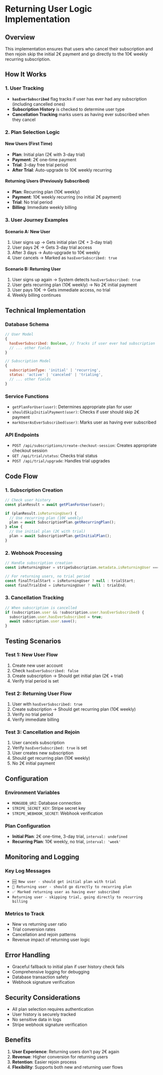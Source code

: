 # Returning User Logic Implementation

## Overview

This implementation ensures that users who cancel their subscription and then rejoin skip the initial 2€ payment and go directly to the 10€ weekly recurring subscription.

## How It Works

### 1. User Tracking
- **`hasEverSubscribed`** flag tracks if user has ever had any subscription (including cancelled ones)
- **Subscription History** is checked to determine user type
- **Cancellation Tracking** marks users as having ever subscribed when they cancel

### 2. Plan Selection Logic

#### New Users (First Time)
- **Plan**: Initial plan (2€ with 3-day trial)
- **Payment**: 2€ one-time payment
- **Trial**: 3-day free trial period
- **After Trial**: Auto-upgrade to 10€ weekly recurring

#### Returning Users (Previously Subscribed)
- **Plan**: Recurring plan (10€ weekly)
- **Payment**: 10€ weekly recurring (no initial 2€ payment)
- **Trial**: No trial period
- **Billing**: Immediate weekly billing

### 3. User Journey Examples

#### Scenario A: New User
1. User signs up → Gets initial plan (2€ + 3-day trial)
2. User pays 2€ → Gets 3-day trial access
3. After 3 days → Auto-upgrade to 10€ weekly
4. User cancels → Marked as `hasEverSubscribed: true`

#### Scenario B: Returning User
1. User signs up again → System detects `hasEverSubscribed: true`
2. User gets recurring plan (10€ weekly) → No 2€ initial payment
3. User pays 10€ → Gets immediate access, no trial
4. Weekly billing continues

## Technical Implementation

### Database Schema
```javascript
// User Model
{
  hasEverSubscribed: Boolean, // Tracks if user ever had subscription
  // ... other fields
}

// Subscription Model
{
  subscriptionType: 'initial' | 'recurring',
  status: 'active' | 'canceled' | 'trialing',
  // ... other fields
}
```

### Service Functions
- `getPlanForUser(user)`: Determines appropriate plan for user
- `shouldSkipInitialPayment(user)`: Checks if user should skip 2€ payment
- `markUserAsEverSubscribed(user)`: Marks user as having ever subscribed

### API Endpoints
- `POST /api/subscriptions/create-checkout-session`: Creates appropriate checkout session
- `GET /api/trial/status`: Checks trial status
- `POST /api/trial/upgrade`: Handles trial upgrades

## Code Flow

### 1. Subscription Creation
```javascript
// Check user history
const planResult = await getPlanForUser(user);

if (planResult.isReturningUser) {
  // Use recurring plan (10€ weekly)
  plan = await SubscriptionPlan.getRecurringPlan();
} else {
  // Use initial plan (2€ with trial)
  plan = await SubscriptionPlan.getInitialPlan();
}
```

### 2. Webhook Processing
```javascript
// Handle subscription creation
const isReturningUser = stripeSubscription.metadata.isReturningUser === 'true';

// For returning users, no trial period
const finalTrialStart = isReturningUser ? null : trialStart;
const finalTrialEnd = isReturningUser ? null : trialEnd;
```

### 3. Cancellation Tracking
```javascript
// When subscription is cancelled
if (subscription.user && !subscription.user.hasEverSubscribed) {
  subscription.user.hasEverSubscribed = true;
  await subscription.user.save();
}
```

## Testing Scenarios

### Test 1: New User Flow
1. Create new user account
2. Check `hasEverSubscribed: false`
3. Create subscription → Should get initial plan (2€ + trial)
4. Verify trial period is set

### Test 2: Returning User Flow
1. User with `hasEverSubscribed: true`
2. Create subscription → Should get recurring plan (10€ weekly)
3. Verify no trial period
4. Verify immediate billing

### Test 3: Cancellation and Rejoin
1. User cancels subscription
2. Verify `hasEverSubscribed: true` is set
3. User creates new subscription
4. Should get recurring plan (10€ weekly)
5. No 2€ initial payment

## Configuration

### Environment Variables
- `MONGODB_URI`: Database connection
- `STRIPE_SECRET_KEY`: Stripe secret key
- `STRIPE_WEBHOOK_SECRET`: Webhook verification

### Plan Configuration
- **Initial Plan**: 2€ one-time, 3-day trial, `interval: undefined`
- **Recurring Plan**: 10€ weekly, no trial, `interval: 'week'`

## Monitoring and Logging

### Key Log Messages
- `🆕 New user - should get initial plan with trial`
- `🔄 Returning user - should go directly to recurring plan`
- `✅ Marked returning user as having ever subscribed`
- `Returning user - skipping trial, going directly to recurring billing`

### Metrics to Track
- New vs returning user ratio
- Trial conversion rates
- Cancellation and rejoin patterns
- Revenue impact of returning user logic

## Error Handling

- Graceful fallback to initial plan if user history check fails
- Comprehensive logging for debugging
- Database transaction safety
- Webhook signature verification

## Security Considerations

- All plan selection requires authentication
- User history is securely tracked
- No sensitive data in logs
- Stripe webhook signature verification

## Benefits

1. **User Experience**: Returning users don't pay 2€ again
2. **Revenue**: Higher conversion for returning users
3. **Retention**: Easier rejoin process
4. **Flexibility**: Supports both new and returning user flows

